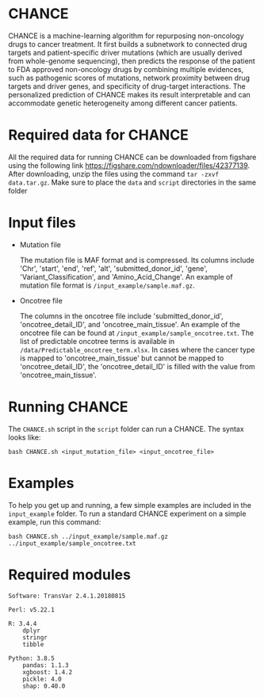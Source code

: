 CHANCE
===
CHANCE is a machine-learning algorithm for repurposing non-oncology drugs to cancer treatment. It first builds a subnetwork to connected drug targets and patient-specific driver mutations (which are usually derived from whole-genome sequencing), then predicts the response of the patient to FDA approved non-oncology drugs by combining multiple evidences, such as pathogenic scores of mutations, network proximity between drug targets and driver genes, and specificity of drug-target interactions. The personalized prediction of CHANCE makes its result  interpretable and can accommodate genetic heterogeneity among different cancer patients.


Required data for CHANCE
===
All the required data for running CHANCE can be downloaded from figshare using the following link https://figshare.com/ndownloader/files/42377139. After downloading, unzip the files using the command `tar -zxvf data.tar.gz`. Make sure to place the `data` and `script` directories in the same folder
    
Input files
===
- Mutation file

    The mutation file is MAF format and is compressed. Its columns include 'Chr', 'start', 'end', 'ref', 'alt', 'submitted_donor_id', 'gene', 'Variant_Classification', and 'Amino_Acid_Change'. An example of mutation file format is `/input_example/sample.maf.gz`.
   
- Oncotree file
   
    The columns in the oncotree file include 'submitted_donor_id', 'oncotree_detail_ID', and 'oncotree_main_tissue'. An example of the oncotree file can be found at `/input_example/sample_oncotree.txt`. The list of predictable oncotree terms is available in `/data/Predictable_oncotree_term.xlsx`. In cases where the cancer type is mapped to 'oncotree_main_tissue' but cannot be mapped to 'oncotree_detail_ID', the 'oncotree_detail_ID' is filled with the value from 'oncotree_main_tissue'.


Running CHANCE
===
The `CHANCE.sh` script in the `script` folder can run a CHANCE. The syntax looks like: 

    bash CHANCE.sh <input_mutation_file> <input_oncotree_file>

Examples
===
To help you get up and running, a few simple examples are included in the `input_example` folder.
To run a standard CHANCE experiment on a simple example, run this command:

    bash CHANCE.sh ../input_example/sample.maf.gz ../input_example/sample_oncotree.txt


Required modules
===
    Software: TransVar 2.4.1.20180815

    Perl: v5.22.1
    
    R: 3.4.4
        dplyr
        stringr
        tibble
    
    Python: 3.8.5
        pandas: 1.1.3
        xgboost: 1.4.2
        pickle: 4.0
        shap: 0.40.0
